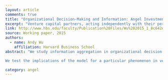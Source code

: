 ```yaml
---
layout: article
comments: true
title: "Organizational Decision-Making and Information: Angel Investments by Venture Capital Partners"
excerpt: "Venture capital partners, acting independently with their personal funds, make investments into younger firms with less educated and younger founding teams than their employing VC firms, but these investments perform financially similarly or better on some metrics even when controlling for investment size, stage, and industry."
link: http://www.hbs.edu/faculty/Publication%20Files/Wu%202015_1_8c642e5c-51a2-4a7a-975f-a606eaa106f9.pdf
source: Working paper, 2015
authors:
  - name: Andy Wu
    affiliation: Harvard Business School
abstract: "We study information aggregation in organizational decision-making for the financing of entrepreneurial ventures. We introduce a formal model of voting where agents face costly tacit information to improve their decision quality. Equilibrium outcomes suggest a theoretical tension for group decision-making between the benefits of information aggregation and a cost from the participation of uninformed agents, and this tension presents a boundary condition for when a group decision is superior to an individual decision.

We test the implications of the model for a particular phenomenon in venture capital: private angel investments by the partners outside of their employer, which represent investments passed on by the employer. Venture capital partners, acting independently with their personal funds, make investments into younger firms with less educated and younger founding teams than their employing VC firms, but these investments perform financially similarly or better on some metrics even when controlling for investment size, stage, and industry. Geographic distance and technological inexperience by the VC increase the probability the investment is taken up by a partner and not the VC. This work contributes to an emerging stream of literature on information aggregation in organizations and the established literatures on resource allocation and incumbent spin-outs."

category: angel
---
```

